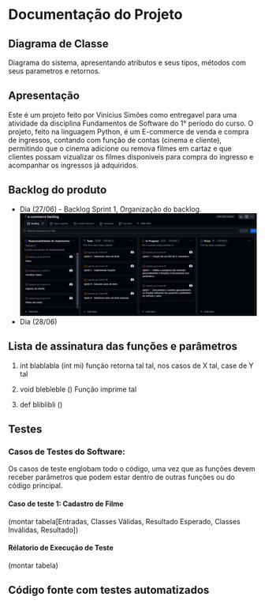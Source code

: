 # Documentação do Projeto


## Diagrama de Classe
Diagrama do sistema, apresentando atributos e seus tipos, métodos com seus parametros e retornos.


## Apresentação
Este é um projeto feito por Vinícius Simões como entregavel para uma atividade da disciplina Fundamentos de Software do 1° período do curso.
O projeto, feito na linguagem Python, é um E-commerce de venda e compra de ingressos, contando com função de contas (cinema e cliente), permitindo que o cinema adicione ou remova filmes em cartaz e que clientes possam vizualizar os filmes disponiveis para compra do ingresso e acompanhar os ingressos já adquiridos.


## Backlog do produto
- Dia (27/06) - Backlog Sprint 1, Organização do backlog.
![Backlog Sprint 1](img/backlog1.png "Divisão de ")
- Dia (28/06)


## Lista de assinatura das funções e parâmetros
1. int blablabla (int mi)
   função retorna tal tal, nos casos de X tal, case de Y tal
   
3. void blebleble ()
   Função imprime tal
   
5. def bliblibli ()

## Testes
### Casos de Testes do Software:
Os casos de teste englobam todo o código, uma vez que as funções devem receber parâmetros
que podem estar dentro de outras funções ou do código principal.

#### Caso de teste 1: Cadastro de Filme
(montar tabela[Entradas, Classes Válidas, Resultado Esperado, Classes Inválidas, Resultado])


#### Rélatorio de Execução de Teste
(montar tabela)


## Código fonte com testes automatizados
